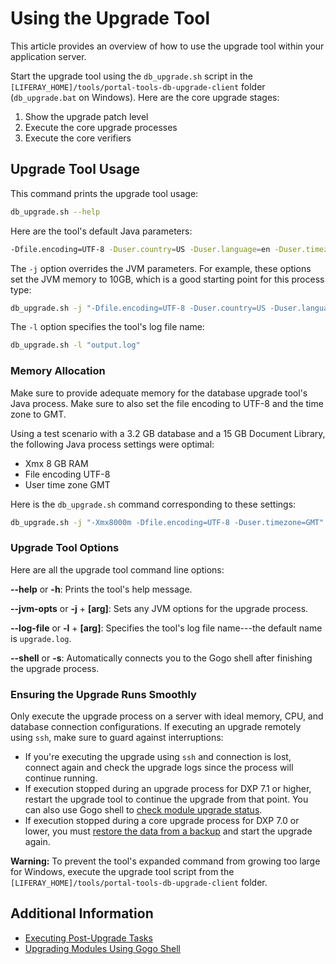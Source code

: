 # Using the Upgrade Tool

This article provides an overview of how to use the upgrade tool within your application server.

Start the upgrade tool using the `db_upgrade.sh` script in the `[LIFERAY_HOME]/tools/portal-tools-db-upgrade-client` folder (`db_upgrade.bat` on Windows). Here are the core upgrade stages:

1. Show the upgrade patch level
1. Execute the core upgrade processes
1. Execute the core verifiers

## Upgrade Tool Usage

This command prints the upgrade tool usage:

```bash
db_upgrade.sh --help
```

Here are the tool's default Java parameters:

```bash
-Dfile.encoding=UTF-8 -Duser.country=US -Duser.language=en -Duser.timezone=GMT -Xmx2048m
```

The `-j` option overrides the JVM parameters. For example, these options set the
JVM memory to 10GB, which is a good starting point for this process type:

```bash
db_upgrade.sh -j "-Dfile.encoding=UTF-8 -Duser.country=US -Duser.language=en -Duser.timezone=GMT -Xmx10240m"
```

The `-l` option specifies the tool's log file name:

```bash
db_upgrade.sh -l "output.log"
```

### Memory Allocation

Make sure to provide adequate memory for the database upgrade tool's Java process. Make sure to also set the file encoding to UTF-8 and the time zone to GMT.

Using a test scenario with a 3.2 GB database and a 15 GB Document Library, the following Java process settings were optimal:

* Xmx 8 GB RAM
* File encoding UTF-8
* User time zone GMT

Here is the `db_upgrade.sh` command corresponding to these settings:

```bash
db_upgrade.sh -j "-Xmx8000m -Dfile.encoding=UTF-8 -Duser.timezone=GMT"
```

### Upgrade Tool Options

Here are all the upgrade tool command line options:

**--help** or **-h**: Prints the tool's help message.

**--jvm-opts** or **-j** + **[arg]**: Sets any JVM options for the upgrade
process.

**--log-file** or **-l** + **[arg]**: Specifies the tool's log file name---the
default name is `upgrade.log`.

**--shell** or **-s**: Automatically connects you to the Gogo shell after
finishing the upgrade process.

### Ensuring the Upgrade Runs Smoothly

Only execute the upgrade process on a server with ideal memory, CPU, and database connection configurations. If executing an upgrade remotely using `ssh`, make sure to guard against interruptions:

* If you're executing the upgrade using `ssh` and connection is lost, connect again and check the upgrade logs since the process will continue running.
* If execution stopped during an upgrade process for DXP 7.1 or higher, restart the upgrade tool to continue the upgrade from that point. You can also use Gogo shell to [check module upgrade status](./upgrading-modules-using-gogo-shell.md#checking-upgrade-status).
* If execution stopped during a core upgrade process for DXP 7.0 or lower, you must [restore the data from a backup](https://help.liferay.com/hc/en-us/articles/360029124271-Backing-up-a-Liferay-DXP-Installation) and start the upgrade again.

**Warning:** To prevent the tool's expanded command from growing too large for Windows, execute the upgrade tool script from the `[LIFERAY_HOME]/tools/portal-tools-db-upgrade-client` folder.

## Additional Information

* [Executing Post-Upgrade Tasks](./executing-post-upgrade-tasks.md)
* [Upgrading Modules Using Gogo Shell](./upgrading-modules-using-gogo-shell.md)
